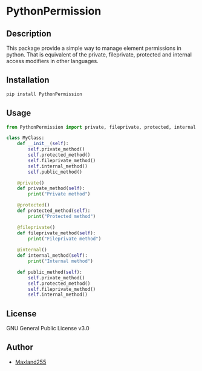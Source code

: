 # PythonPermission

## Description

This package provide a simple way to manage element permissions in python. That is equivalent of the private, fileprivate, protected and internal access modifiers in other languages.

## Installation

```bash
pip install PythonPermission
```

## Usage

```python
from PythonPermission import private, fileprivate, protected, internal

class MyClass:
    def __init__(self):
        self.private_method()
        self.protected_method()
        self.fileprivate_method()
        self.internal_method()
        self.public_method()

    @private()
    def private_method(self):
        print("Private method")

    @protected()
    def protected_method(self):
        print("Protected method")

    @fileprivate()
    def fileprivate_method(self):
        print("Fileprivate method")
    
    @internal()
    def internal_method(self):
        print("Internal method")

    def public_method(self):
        self.private_method()
        self.protected_method()
        self.fileprivate_method()
        self.internal_method()
```

## License

GNU General Public License v3.0

## Author

- [Maxland255](https://pieteraerens.eu)
